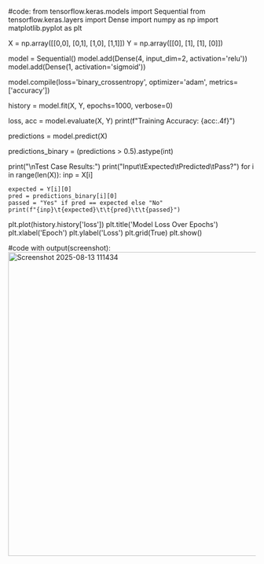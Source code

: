 #code:
from tensorflow.keras.models import Sequential
from tensorflow.keras.layers import Dense
import numpy as np
import matplotlib.pyplot as plt

X = np.array([[0,0], [0,1], [1,0], [1,1]])
Y = np.array([[0], [1], [1], [0]])

model = Sequential()
model.add(Dense(4, input_dim=2, activation='relu'))
model.add(Dense(1, activation='sigmoid'))

model.compile(loss='binary_crossentropy', optimizer='adam', metrics=['accuracy'])

history = model.fit(X, Y, epochs=1000, verbose=0)


loss, acc = model.evaluate(X, Y)
print(f"Training Accuracy: {acc:.4f}")

predictions = model.predict(X)

predictions_binary = (predictions > 0.5).astype(int)

print("\nTest Case Results:")
print("Input\tExpected\tPredicted\tPass?")
for i in range(len(X)):
    inp = X[i]

    expected = Y[i][0]
    pred = predictions_binary[i][0]
    passed = "Yes" if pred == expected else "No"
    print(f"{inp}\t{expected}\t\t{pred}\t\t{passed}")


plt.plot(history.history['loss'])
plt.title('Model Loss Over Epochs')
plt.xlabel('Epoch')
plt.ylabel('Loss')
plt.grid(True)
plt.show()


#code with output(screenshot):<img width="1599" height="619" alt="Screenshot 2025-08-13 111434" src="https://github.com/user-attachments/assets/6b6124dc-4ca6-41ef-b32b-71aab00007c2" />
